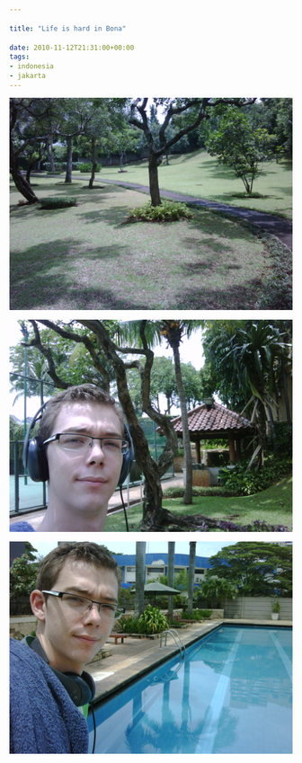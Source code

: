 ```yaml
---

title: "Life is hard in Bona"

date: 2010-11-12T21:31:00+00:00
tags:
- indonesia
- jakarta
---
```

![](assets/media/Life_is_hard_in_Bonatagphotosn/IMG00014-20101113-1128.jpg)

![](assets/media/Life_is_hard_in_Bonatagphotosn/IMG00015-20101113-1129.jpg)

![](assets/media/Life_is_hard_in_Bonatagphotosn/IMG00019-20101113-1132.jpg)
